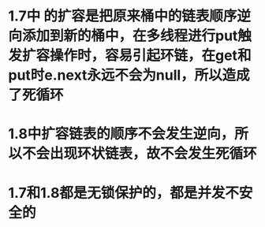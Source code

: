 # 1.7中 的扩容是把原来桶中的链表顺序逆向添加到新的桶中，在多线程进行put触发扩容操作时，容易引起环链，在get和put时e.next永远不会为null，所以造成了死循环
# 1.8中扩容链表的顺序不会发生逆向，所以不会出现环状链表，故不会发生死循环
# 1.7和1.8都是无锁保护的，都是并发不安全的
